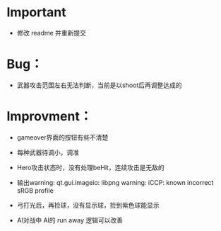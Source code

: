 # Important

- 修改 readme 并重新提交

# Bug：

- 武器攻击范围左右无法判断，当前是以shoot后再调整达成的

# Improvment：

- gameover界面的按钮有些不清楚

- 每种武器待调小，调准
- Hero攻击状态时，没有处理beHit，连续攻击是无敌的
- 输出warning: qt.gui.imageio: libpng warning: iCCP: known incorrect sRGB profile
- 弓打光后，再捡球，没有显示球，捡到紫色球能显示

- AI对战中 AI的 run away 逻辑可以改善
